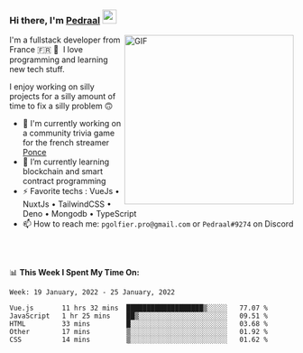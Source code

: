### Hi there, I'm <a href="https://pedraal.dev" target="_blank">Pedraal</a> <img src="https://media.giphy.com/media/hvRJCLFzcasrR4ia7z/giphy.gif" width="25px">
<img align="right" alt="GIF" src="https://pedraal.dev/avatar.png" width="300" height="300" />

I'm a fullstack developer from France 🇫🇷 🥖 &nbsp;I love programming and learning new
tech stuff.

I enjoy working on silly projects for a silly amount of time to fix a silly problem 🙃

- 🔭  I'm currently working on a community trivia game for the french streamer <a href="https://twitch.tv/ponce" target="_blank">Ponce</a>
- 🌱 I’m currently learning blockchain and smart contract programming
- ⚡ Favorite techs : VueJs &bull; NuxtJs &bull; TailwindCSS &bull; Deno &bull; Mongodb &bull; TypeScript
- 📫 How to reach me: `pgolfier.pro@gmail.com` or `Pedraal#9274` on Discord

<br>
<br>

📊 **This Week I Spent My Time On:**
<!--START_SECTION:waka-->
```text
Week: 19 January, 2022 - 25 January, 2022

Vue.js       11 hrs 32 mins  ███████████████████▒░░░░░   77.07 % 
JavaScript   1 hr 25 mins    ██▒░░░░░░░░░░░░░░░░░░░░░░   09.51 % 
HTML         33 mins         █░░░░░░░░░░░░░░░░░░░░░░░░   03.68 % 
Other        17 mins         ▒░░░░░░░░░░░░░░░░░░░░░░░░   01.92 % 
CSS          14 mins         ▒░░░░░░░░░░░░░░░░░░░░░░░░   01.62 % 
```
<!--END_SECTION:waka-->
